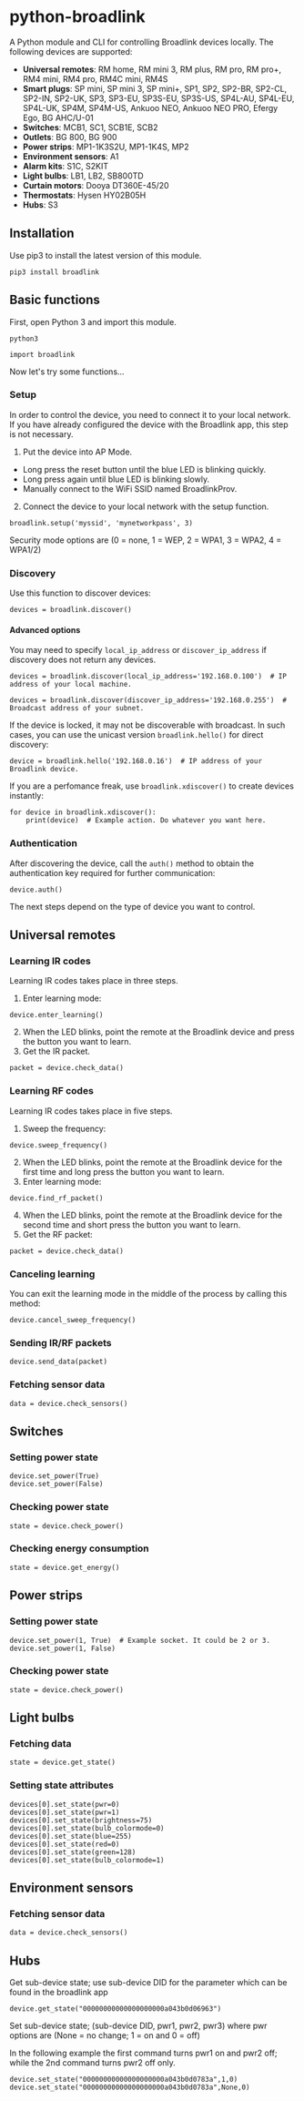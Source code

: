 # python-broadlink

A Python module and CLI for controlling Broadlink devices locally. The following devices are supported:

- **Universal remotes**: RM home, RM mini 3, RM plus, RM pro, RM pro+, RM4 mini, RM4 pro, RM4C mini, RM4S
- **Smart plugs**: SP mini, SP mini 3, SP mini+, SP1, SP2, SP2-BR, SP2-CL, SP2-IN, SP2-UK, SP3, SP3-EU, SP3S-EU, SP3S-US, SP4L-AU, SP4L-EU, SP4L-UK, SP4M, SP4M-US, Ankuoo NEO, Ankuoo NEO PRO, Efergy Ego, BG AHC/U-01
- **Switches**: MCB1, SC1, SCB1E, SCB2
- **Outlets**: BG 800, BG 900
- **Power strips**: MP1-1K3S2U, MP1-1K4S, MP2
- **Environment sensors**: A1
- **Alarm kits**: S1C, S2KIT
- **Light bulbs**: LB1, LB2, SB800TD
- **Curtain motors**: Dooya DT360E-45/20
- **Thermostats**: Hysen HY02B05H
- **Hubs**: S3

## Installation

Use pip3 to install the latest version of this module.

```
pip3 install broadlink
```

## Basic functions

First, open Python 3 and import this module.

```
python3
```
```python3
import broadlink
```

Now let's try some functions...

### Setup

In order to control the device, you need to connect it to your local network. If you have already configured the device with the Broadlink app, this step is not necessary.

1. Put the device into AP Mode.
  - Long press the reset button until the blue LED is blinking quickly.
  - Long press again until blue LED is blinking slowly.
  - Manually connect to the WiFi SSID named BroadlinkProv.
2. Connect the device to your local network with the setup function.
```python3
broadlink.setup('myssid', 'mynetworkpass', 3)
```

Security mode options are (0 = none, 1 = WEP, 2 = WPA1, 3 = WPA2, 4 = WPA1/2)

### Discovery

Use this function to discover devices:

```python3
devices = broadlink.discover()
```

#### Advanced options
You may need to specify `local_ip_address` or `discover_ip_address` if discovery does not return any devices.

```python3
devices = broadlink.discover(local_ip_address='192.168.0.100')  # IP address of your local machine.
```

```python3
devices = broadlink.discover(discover_ip_address='192.168.0.255')  # Broadcast address of your subnet.
```

If the device is locked, it may not be discoverable with broadcast. In such cases, you can use the unicast version `broadlink.hello()` for direct discovery:
```python3
device = broadlink.hello('192.168.0.16')  # IP address of your Broadlink device.
```

If you are a perfomance freak, use `broadlink.xdiscover()` to create devices instantly:
```python3
for device in broadlink.xdiscover():
    print(device)  # Example action. Do whatever you want here.
```

### Authentication
After discovering the device, call the `auth()` method to obtain the authentication key required for further communication:
```python3
device.auth()
```

The next steps depend on the type of device you want to control.

## Universal remotes

### Learning IR codes

Learning IR codes takes place in three steps.

1. Enter learning mode:
```python3
device.enter_learning()
```
2. When the LED blinks, point the remote at the Broadlink device and press the button you want to learn.
3. Get the IR packet.
```python3
packet = device.check_data()
```

### Learning RF codes

Learning IR codes takes place in five steps.

1. Sweep the frequency:
```python3
device.sweep_frequency()
```
2. When the LED blinks, point the remote at the Broadlink device for the first time and long press the button you want to learn.
3. Enter learning mode:
```python3
device.find_rf_packet()
```
4. When the LED blinks, point the remote at the Broadlink device for the second time and short press the button you want to learn.
5. Get the RF packet:
```python3
packet = device.check_data()
```

### Canceling learning

You can exit the learning mode in the middle of the process by calling this method:
```python3
device.cancel_sweep_frequency()
```

### Sending IR/RF packets
```python3
device.send_data(packet)
```

### Fetching sensor data
```python3
data = device.check_sensors()
```

## Switches

### Setting power state
```python3
device.set_power(True)
device.set_power(False)
```

### Checking power state
```python3
state = device.check_power()
```

### Checking energy consumption
```python3
state = device.get_energy()
```

## Power strips

### Setting power state
```python3
device.set_power(1, True)  # Example socket. It could be 2 or 3.
device.set_power(1, False)
```

### Checking power state
```python3
state = device.check_power()
```

## Light bulbs

### Fetching data
```python3
state = device.get_state()
```

### Setting state attributes
```python3
devices[0].set_state(pwr=0)
devices[0].set_state(pwr=1)
devices[0].set_state(brightness=75)
devices[0].set_state(bulb_colormode=0)
devices[0].set_state(blue=255)
devices[0].set_state(red=0)
devices[0].set_state(green=128)
devices[0].set_state(bulb_colormode=1)
```

## Environment sensors

### Fetching sensor data
```python3
data = device.check_sensors()
```

## Hubs

Get sub-device state; use sub-device DID for the parameter which can be found in the broadlink app

```python3
device.get_state("00000000000000000000a043b0d06963")
```

Set sub-device state; (sub-device DID, pwr1, pwr2, pwr3) where pwr options are (None = no change; 1 = on and 0 = off)

In the following example the first command turns pwr1 on and pwr2 off; while the 2nd command turns pwr2 off only.

```python3
device.set_state("00000000000000000000a043b0d0783a",1,0)
device.set_state("00000000000000000000a043b0d0783a",None,0)
```